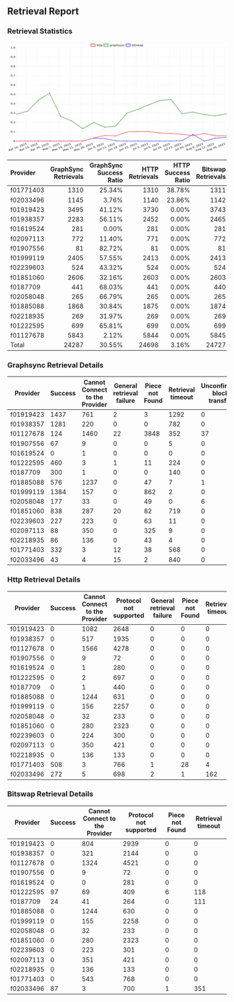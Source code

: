 ## Retrieval Report
### Retrieval Statistics
<img src="https://raw.githubusercontent.com/data-preservation-programs/filplus-checker-assets/main/filecoin-project/filecoin-plus-large-datasets/issues/928/1692770250776.png"/>

| Provider  | GraphSync Retrievals | GraphSync Success Ratio | HTTP Retrievals | HTTP Success Ratio | Bitswap Retrievals | Bitswap Success Ratio |
| :-------- | -------------------: | ----------------------: | --------------: | -----------------: | -----------------: | --------------------: |
| f01771403 |                 1310 |                  25.34% |            1310 |             38.78% |               1311 |                 0.00% |
| f02033496 |                 1145 |                   3.76% |            1140 |             23.86% |               1142 |                 7.62% |
| f01919423 |                 3495 |                  41.12% |            3730 |              0.00% |               3743 |                 0.00% |
| f01938357 |                 2283 |                  56.11% |            2452 |              0.00% |               2465 |                 0.00% |
| f01619524 |                  281 |                   0.00% |             281 |              0.00% |                281 |                 0.00% |
| f02097113 |                  772 |                  11.40% |             771 |              0.00% |                772 |                 0.00% |
| f01907556 |                   81 |                  82.72% |              81 |              0.00% |                 81 |                 0.00% |
| f01999119 |                 2405 |                  57.55% |            2413 |              0.00% |               2413 |                 0.00% |
| f02239603 |                  524 |                  43.32% |             524 |              0.00% |                524 |                 0.00% |
| f01851060 |                 2606 |                  32.16% |            2603 |              0.00% |               2603 |                 0.00% |
| f0187709  |                  441 |                  68.03% |             441 |              0.00% |                440 |                 5.45% |
| f02058048 |                  265 |                  66.79% |             265 |              0.00% |                265 |                 0.00% |
| f01885088 |                 1868 |                  30.84% |            1875 |              0.00% |               1874 |                 0.00% |
| f02218935 |                  269 |                  31.97% |             269 |              0.00% |                269 |                 0.00% |
| f01222595 |                  699 |                  65.81% |             699 |              0.00% |                699 |                13.88% |
| f01127678 |                 5843 |                   2.12% |            5844 |              0.00% |               5845 |                 0.00% |
| Total     |                24287 |                  30.55% |           24698 |              3.16% |              24727 |                 0.84% |

### Graphsync Retrieval Details
| Provider  | Success | Cannot Connect to the Provider | General retrieval failure | Piece not Found | Retrieval timeout | Unconfirmed block transfer | Provider not online | Retrieval throttled |
| --------- | ------- | ------------------------------ | ------------------------- | --------------- | ----------------- | -------------------------- | ------------------- | ------------------- |
| f01919423 | 1437    | 761                            | 2                         | 3               | 1292              | 0                          | 0                   | 0                   |
| f01938357 | 1281    | 220                            | 0                         | 0               | 782               | 0                          | 0                   | 0                   |
| f01127678 | 124     | 1460                           | 22                        | 3848            | 352               | 37                         | 0                   | 0                   |
| f01907556 | 67      | 9                              | 0                         | 0               | 5                 | 0                          | 0                   | 0                   |
| f01619524 | 0       | 1                              | 0                         | 0               | 0                 | 0                          | 280                 | 0                   |
| f01222595 | 460     | 3                              | 1                         | 11              | 224               | 0                          | 0                   | 0                   |
| f0187709  | 300     | 1                              | 0                         | 0               | 140               | 0                          | 0                   | 0                   |
| f01885088 | 576     | 1237                           | 0                         | 47              | 7                 | 1                          | 0                   | 0                   |
| f01999119 | 1384    | 157                            | 0                         | 862             | 2                 | 0                          | 0                   | 0                   |
| f02058048 | 177     | 33                             | 0                         | 49              | 0                 | 6                          | 0                   | 0                   |
| f01851060 | 838     | 287                            | 20                        | 82              | 719               | 0                          | 660                 | 0                   |
| f02239603 | 227     | 223                            | 0                         | 63              | 11                | 0                          | 0                   | 0                   |
| f02097113 | 88      | 350                            | 0                         | 325             | 9                 | 0                          | 0                   | 0                   |
| f02218935 | 86      | 136                            | 0                         | 43              | 4                 | 0                          | 0                   | 0                   |
| f01771403 | 332     | 3                              | 12                        | 38              | 568               | 0                          | 0                   | 357                 |
| f02033496 | 43      | 4                              | 15                        | 2               | 840               | 0                          | 0                   | 241                 |

### Http Retrieval Details
| Provider  | Success | Cannot Connect to the Provider | Protocol not supported | General retrieval failure | Piece not Found | Retrieval timeout |
| --------- | ------- | ------------------------------ | ---------------------- | ------------------------- | --------------- | ----------------- |
| f01919423 | 0       | 1082                           | 2648                   | 0                         | 0               | 0                 |
| f01938357 | 0       | 517                            | 1935                   | 0                         | 0               | 0                 |
| f01127678 | 0       | 1566                           | 4278                   | 0                         | 0               | 0                 |
| f01907556 | 0       | 9                              | 72                     | 0                         | 0               | 0                 |
| f01619524 | 0       | 1                              | 280                    | 0                         | 0               | 0                 |
| f01222595 | 0       | 2                              | 697                    | 0                         | 0               | 0                 |
| f0187709  | 0       | 1                              | 440                    | 0                         | 0               | 0                 |
| f01885088 | 0       | 1244                           | 631                    | 0                         | 0               | 0                 |
| f01999119 | 0       | 156                            | 2257                   | 0                         | 0               | 0                 |
| f02058048 | 0       | 32                             | 233                    | 0                         | 0               | 0                 |
| f01851060 | 0       | 280                            | 2323                   | 0                         | 0               | 0                 |
| f02239603 | 0       | 224                            | 300                    | 0                         | 0               | 0                 |
| f02097113 | 0       | 350                            | 421                    | 0                         | 0               | 0                 |
| f02218935 | 0       | 136                            | 133                    | 0                         | 0               | 0                 |
| f01771403 | 508     | 3                              | 766                    | 1                         | 28              | 4                 |
| f02033496 | 272     | 5                              | 698                    | 2                         | 1               | 162               |

### Bitswap Retrieval Details
| Provider  | Success | Cannot Connect to the Provider | Protocol not supported | Piece not Found | Retrieval timeout |
| --------- | ------- | ------------------------------ | ---------------------- | --------------- | ----------------- |
| f01919423 | 0       | 804                            | 2939                   | 0               | 0                 |
| f01938357 | 0       | 321                            | 2144                   | 0               | 0                 |
| f01127678 | 0       | 1324                           | 4521                   | 0               | 0                 |
| f01907556 | 0       | 9                              | 72                     | 0               | 0                 |
| f01619524 | 0       | 0                              | 281                    | 0               | 0                 |
| f01222595 | 97      | 69                             | 409                    | 6               | 118               |
| f0187709  | 24      | 41                             | 264                    | 0               | 111               |
| f01885088 | 0       | 1244                           | 630                    | 0               | 0                 |
| f01999119 | 0       | 155                            | 2258                   | 0               | 0                 |
| f02058048 | 0       | 32                             | 233                    | 0               | 0                 |
| f01851060 | 0       | 280                            | 2323                   | 0               | 0                 |
| f02239603 | 0       | 223                            | 301                    | 0               | 0                 |
| f02097113 | 0       | 351                            | 421                    | 0               | 0                 |
| f02218935 | 0       | 136                            | 133                    | 0               | 0                 |
| f01771403 | 0       | 543                            | 768                    | 0               | 0                 |
| f02033496 | 87      | 3                              | 700                    | 1               | 351               |
